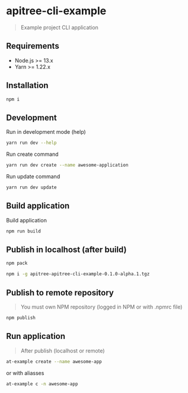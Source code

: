 # apitree-cli-example

> Example project CLI application

## Requirements

-   Node.js >= 13.x
-   Yarn >= 1.22.x

## Installation
```bash
npm i
```

## Development

Run in development mode (help)
```bash
yarn run dev --help
```

Run create command
```bash
yarn run dev create --name awesome-application
```

Run update command
```bash
yarn run dev update
```

## Build application

Build application
```bash
npm run build
```

## Publish in localhost (after build)
```bash
npm pack
```

```bash
npm i -g apitree-apitree-cli-example-0.1.0-alpha.1.tgz
```

## Publish to remote repository
> You must own NPM repository (logged in NPM or with .npmrc file)
```bash
npm publish
```

## Run application
> After publish (localhost or remote)

```bash
at-example create --name awesome-app
```

or with aliasses
```bash
at-example c -n awesome-app
```
